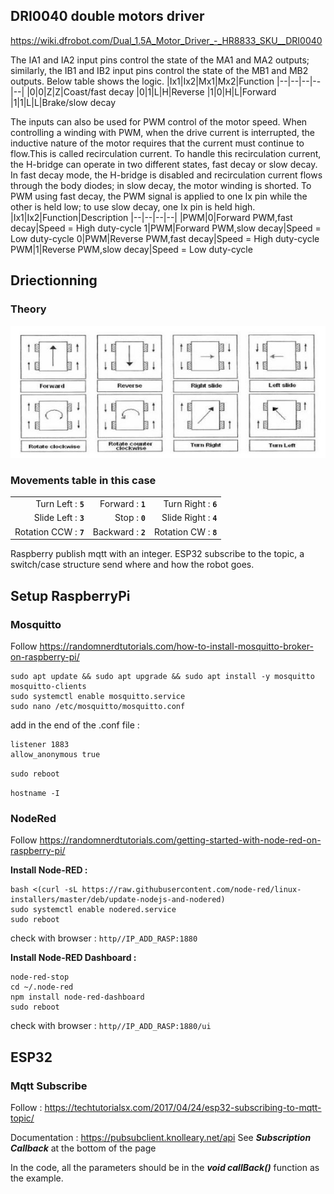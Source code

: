 ## DRI0040 double motors driver

https://wiki.dfrobot.com/Dual_1.5A_Motor_Driver_-_HR8833_SKU__DRI0040

The IA1 and IA2 input pins control the state of the MA1 and MA2 outputs; similarly, the IB1 and IB2 input pins control the state of the MB1 and MB2 outputs. Below table shows the logic.
|Ix1|Ix2|Mx1|Mx2|Function
|--|--|--|--|--|
|0|0|Z|Z|Coast/fast decay
|0|1|L|H|Reverse
|1|0|H|L|Forward
|1|1|L|L|Brake/slow decay

The inputs can also be used for PWM control of the motor speed. When controlling a winding with PWM, when the drive current is interrupted, the inductive nature of the motor requires that the current must continue to flow.This is called recirculation current. To handle this recirculation current, the H-bridge can operate in two different states, fast decay or slow decay. In fast decay mode, the H-bridge is disabled and recirculation current flows through the body diodes; in slow decay, the motor winding is shorted. To PWM using fast decay, the PWM signal is applied to one Ix pin while the other is held low; to use slow decay, one Ix pin is held high.
|Ix1|Ix2|Function|Description
|--|--|--|--|
|PWM|0|Forward PWM,fast decay|Speed = High duty-cycle
1|PWM|Forward PWM,slow decay|Speed = Low duty-cycle
0|PWM|Reverse PWM,fast decay|Speed = High duty-cycle
PWM|1|Reverse PWM,slow decay|Speed = Low duty-cycle

## Driectionning

### Theory
![directionning](directioning.jpg)

### Movements table in this case
| | | |
|--:|--:|--:|
|Turn Left : **`5`**|Forward : **`1`**|Turn Right : **`6`** |
|Slide Left : **`3`**|Stop : **`0`**|Slide Right : **`4`** |
|Rotation CCW : **`7`**|Backward : **`2`**|Rotation CW : **`8`** |

Raspberry publish mqtt with an integer. ESP32 subscribe to the topic, a switch/case structure send where and how the robot goes. 


## Setup RaspberryPi 

### Mosquitto

Follow https://randomnerdtutorials.com/how-to-install-mosquitto-broker-on-raspberry-pi/

    sudo apt update && sudo apt upgrade && sudo apt install -y mosquitto mosquitto-clients
    sudo systemctl enable mosquitto.service
    sudo nano /etc/mosquitto/mosquitto.conf


add in the end of the .conf file : 

    listener 1883
    allow_anonymous true

`sudo reboot`

`hostname -I`

### NodeRed

Follow https://randomnerdtutorials.com/getting-started-with-node-red-on-raspberry-pi/

**Install Node-RED :** 

    bash <(curl -sL https://raw.githubusercontent.com/node-red/linux-installers/master/deb/update-nodejs-and-nodered)
    sudo systemctl enable nodered.service
    sudo reboot


check with browser : 
`http//IP_ADD_RASP:1880`

**Install Node-RED Dashboard :** 

    node-red-stop
    cd ~/.node-red
    npm install node-red-dashboard
    sudo reboot

check with browser : 
`http//IP_ADD_RASP:1880/ui`


## ESP32 

### Mqtt Subscribe
Follow : https://techtutorialsx.com/2017/04/24/esp32-subscribing-to-mqtt-topic/

Documentation : https://pubsubclient.knolleary.net/api
See **_Subscription Callback_** at the bottom of the page

In the code, all the parameters should be in the **_void callBack()_** function as the example.
